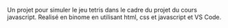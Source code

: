 Un projet pour simuler le jeu tetris dans le cadre du projet du cours javascript.
Realisé en binome en utilisant html, css et javascript et VS Code.
